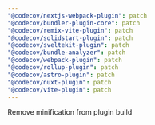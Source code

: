 ```yaml
---
"@codecov/nextjs-webpack-plugin": patch
"@codecov/bundler-plugin-core": patch
"@codecov/remix-vite-plugin": patch
"@codecov/solidstart-plugin": patch
"@codecov/sveltekit-plugin": patch
"@codecov/bundle-analyzer": patch
"@codecov/webpack-plugin": patch
"@codecov/rollup-plugin": patch
"@codecov/astro-plugin": patch
"@codecov/nuxt-plugin": patch
"@codecov/vite-plugin": patch
---
```


Remove minification from plugin build
